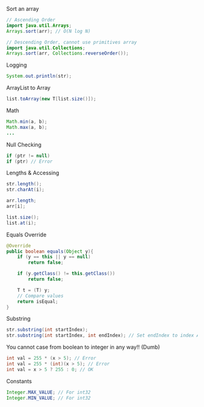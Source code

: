 Sort an array
```java
// Ascending Order
import java.util.Arrays;
Arrays.sort(arr); // O(N log N)

// Descending Order, cannot use primitives array
import java.util.Collections;
Arrays.sort(arr, Collections.reverseOrder());
```

Logging
```java
System.out.println(str);
```

ArrayList to Array
```java
list.toArray(new T[list.size()]);
```

Math
```java
Math.min(a, b);
Math.max(a, b);
...
```

Null Checking
```java
if (ptr != null)
if (ptr) // Error
```

Lengths & Accessing
```java
str.length();
str.charAt(i);

arr.length;
arr[i];

list.size();
list.at(i);
```

Equals Override
```java
@Override
public boolean equals(Object y){
	if (y == this || y == null)
		return false;

	if (y.getClass() != this.getClass())
		return false;

	T t = (T) y;
	// Compare values
	return isEqual;
}
```

Substring
```java
str.substring(int startIndex);
str.substring(int startIndex, int endIndex); // Set endIndex to index AFTER the last char you want included
```

You cannot case from boolean to integer in any way!! (Dumb)
```java
int val = 255 * (x > 5); // Error
int val = 255 * (int)(x > 5); // Error
int val = x > 5 ? 255 : 0; // OK
```

Constants
```java
Integer.MAX_VALUE; // For int32
Integer.MIN_VALUE; // For int32
```